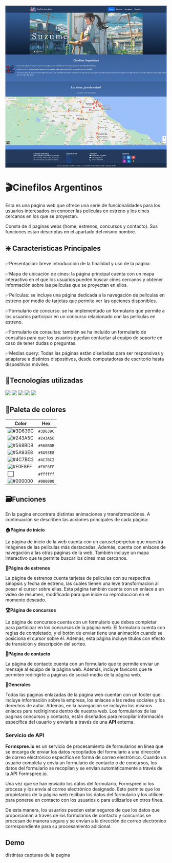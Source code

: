 ![Screenshot](imagenes/screenshot.png)



# 🎬Cinefilos Argentinos

Esta es una página web que ofrece una serie de funcionalidades para los usuarios interesados en conocer las películas en estreno y los cines cercanos en los que se proyectan.

Consta de 4 paginas webs (home, estrenos, concursos y contacto). Sus funciones estan descriptas en el apartado del mismo nombre.


## ❇️ Caracteristicas Principales

✅Presentacion: breve introduccion de la finalidad y uso de la pagina

✅Mapa de ubicación de cines: la página principal cuenta con un mapa interactivo en el que los usuarios pueden buscar cines cercanos y obtener información sobre las películas que se proyectan en ellos.

✅Películas: se incluye una página dedicada a la navegación de películas en estreno por medio de tarjetas que permite ver las opciones disponibles.

✅Formulario de concurso: se ha implementado un formulario que permite a los usuarios participar en un concurso relacionado con las películas en estreno.

✅Formulario de consultas: también se ha incluido un formulario de consultas para que los usuarios puedan contactar al equipo de soporte en caso de tener dudas o preguntas.

✅Medias query: Todas las páginas están diseñadas para ser responsivas y adaptarse a distintos dispositivos, desde computadoras de escritorio hasta dispositivos móviles. 
## 💾Tecnologías utilizadas

![](https://camo.githubusercontent.com/5d3b0191832237fcbfc6d4497524e8bb547c6bfc9eafb738d5205c629d202067/68747470733a2f2f696d672e736869656c64732e696f2f62616467652f68746d6c352532302d2532334533344632362e7376673f267374796c653d666f722d7468652d6261646765266c6f676f3d68746d6c35266c6f676f436f6c6f723d7768697465)
![](https://camo.githubusercontent.com/5ed492db9c79ad5990eda7dc80923377f0e7096b18a4d1e9b86c8987dc0e5aa5/68747470733a2f2f696d672e736869656c64732e696f2f62616467652f637373332532302d2532333135373242362e7376673f267374796c653d666f722d7468652d6261646765266c6f676f3d63737333266c6f676f436f6c6f723d7768697465)
![](https://camo.githubusercontent.com/62d37abe760867620e0baea1066303719d630a82936837ba7bff6b0c754e3c9f/68747470733a2f2f696d672e736869656c64732e696f2f62616467652f6a6176617363726970742532302d2532333332333333302e7376673f267374796c653d666f722d7468652d6261646765266c6f676f3d6a617661736372697074266c6f676f436f6c6f723d253233463744463145)
![](https://camo.githubusercontent.com/c567bc8fea35a350406f3ad80e2ec6dd76dea5f756187908f35322bbbc8bc77c/68747470733a2f2f696d672e736869656c64732e696f2f62616467652f626f6f7473747261702532302d2532333536334437432e7376673f267374796c653d666f722d7468652d6261646765266c6f676f3d626f6f747374726170266c6f676f436f6c6f723d7768697465)
![](https://camo.githubusercontent.com/6aea43d076c7bf00489f1b347caa33fe5c4d84a8af2983804f8702632f2669ec/68747470733a2f2f696d672e736869656c64732e696f2f62616467652f6769746875622532302d2532333132313031312e7376673f267374796c653d666f722d7468652d6261646765266c6f676f3d676974687562266c6f676f436f6c6f723d7768697465)
## 🎨Paleta de colores 
| Color  |Hex       |
| ------ |--------- |
| ![#3D639C](https://via.placeholder.com/20/3D639C/000000?text=+)| `#3D639C`|
| ![#243A5C](https://via.placeholder.com/20/243A5C/000000?text=+)| `#243A5C`|
| ![#568BDB](https://via.placeholder.com/20/568BDB/000000?text=+)| `#568BDB`|
| ![#5A93E8](https://via.placeholder.com/20/5A93E8/000000?text=+)| `#5A93E8`|
| ![#4C7BC2](https://via.placeholder.com/20/4C7BC2/000000?text=+)| `#4C7BC2`|
| ![#F0F8FF](https://via.placeholder.com/20/F0F8FF/000000?text=+)| `#F0F8FF`|
| ⬜| `#ffffff`|
| ![#000000](https://via.placeholder.com/20/000000/000000?text=+)| `#000000`|

## 🗃️Funciones
En la pagina encontrara distintas animaciones y transformaciónes. A continuación se describen las acciones principales de cada página:

__🏠Página de inicio__

La página de inicio de la web cuenta con un carusel perpetuo que muestra imágenes de las películas más destacadas. Además, cuenta con enlaces de navegación a las otras páginas de la web. También incluye un mapa interactivo que te permite buscar los cines mas cercanos.

__🌠Página de estrenos__

La página de estrenos cuenta tarjetas de películas con su respectiva sinopsis y fecha de estreno, las cuales tienen una leve transformacion al posar el cursor sobre ellas. Esta página también cuenta con un enlace a un video de resumen, modificado para que inicie su reproduccion en el momento deseado.

__🏆Página de concursos__

La página de concursos cuenta con un formulario que debes completar para participar en los concursos de la página web. El formulario cuenta con reglas de completado, y el botón de enviar tiene una animación cuando se posiciona el cursor sobre él. Además, esta página incluye títulos con efecto de transición y descripción del sorteo.

__📧Página de contacto__

La página de contacto cuenta con un formulario que te permite enviar un mensaje al equipo de la página web. Además, incluye favicons que te permiten redirigirte a páginas de social-media de la página web.

__📓Generales__

Todas las páginas enlazadas de la página web cuentan con un footer que incluye información sobre la empresa, los enlaces a las redes sociales y los derechos de autor. Además, en la navegación se incluyen los mismos enlaces para redirigirnos dentro de nuestra web.
Los formularios de las paginas concursos y contacto, están diseñados para recopilar información específica del usuario y enviarla a través de una **API** externa.

### Servicio de API

**Formspree.io** es un servicio de procesamiento de formularios en línea que se encarga de enviar los datos recopilados del formulario a una dirección de correo electrónico específica en forma de correo electrónico. 
Cuando un usuario completa y envía un formulario de contacto o de concursos, los datos del formulario se recopilan y se envían automáticamente a través de la API Formspree.io.

Una vez que se han enviado los datos del formulario, Formspree.io los procesa y los envía al correo electrónico designado. Esto permite que los propietarios de la página web reciban los datos del formulario y los utilicen para ponerse en contacto con los usuarios o para utilizarlos en otros fines.

De esta manera, los usuarios pueden estar seguros de que los datos que proporcionan a través de los formularios de contacto y concursos se procesan de manera segura y se envían a la dirección de correo electrónico correspondiente para su procesamiento adicional.
## Demo

distintas capturas de la pagina 

